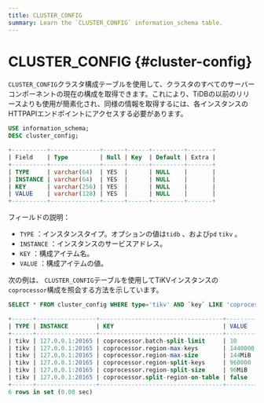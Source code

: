```yaml
---
title: CLUSTER_CONFIG
summary: Learn the `CLUSTER_CONFIG` information_schema table.
---
```


# CLUSTER_CONFIG {#cluster-config}

`CLUSTER_CONFIG`クラスタ構成テーブルを使用して、クラスタのすべてのサーバーコンポーネントの現在の構成を取得できます。これにより、TiDBの以前のリリースよりも使用が簡素化され、同様の情報を取得するには、各インスタンスのHTTPAPIエンドポイントにアクセスする必要があります。


```sql
USE information_schema;
DESC cluster_config;
```

```sql
+----------+--------------+------+------+---------+-------+
| Field    | Type         | Null | Key  | Default | Extra |
+----------+--------------+------+------+---------+-------+
| TYPE     | varchar(64)  | YES  |      | NULL    |       |
| INSTANCE | varchar(64)  | YES  |      | NULL    |       |
| KEY      | varchar(256) | YES  |      | NULL    |       |
| VALUE    | varchar(128) | YES  |      | NULL    |       |
+----------+--------------+------+------+---------+-------+
```

フィールドの説明：

-   `TYPE` ：インスタンスタイプ。オプションの値は`tidb` 、および`pd` `tikv` 。
-   `INSTANCE` ：インスタンスのサービスアドレス。
-   `KEY` ：構成アイテム名。
-   `VALUE` ：構成アイテムの値。

次の例は、 `CLUSTER_CONFIG`テーブルを使用してTiKVインスタンスの`coprocessor`構成を照会する方法を示しています。


```sql
SELECT * FROM cluster_config WHERE type='tikv' AND `key` LIKE 'coprocessor%';
```

```sql
+------+-----------------+-----------------------------------+---------+
| TYPE | INSTANCE        | KEY                               | VALUE   |
+------+-----------------+-----------------------------------+---------+
| tikv | 127.0.0.1:20165 | coprocessor.batch-split-limit     | 10      |
| tikv | 127.0.0.1:20165 | coprocessor.region-max-keys       | 1440000 |
| tikv | 127.0.0.1:20165 | coprocessor.region-max-size       | 144MiB  |
| tikv | 127.0.0.1:20165 | coprocessor.region-split-keys     | 960000  |
| tikv | 127.0.0.1:20165 | coprocessor.region-split-size     | 96MiB   |
| tikv | 127.0.0.1:20165 | coprocessor.split-region-on-table | false   |
+------+-----------------+-----------------------------------+---------+
6 rows in set (0.00 sec)
```
